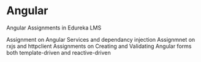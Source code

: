 # Angular
Angular Assignments in Edureka LMS

Assignment on Angular Services and dependancy injection
Assignmnet on rxjs and httpclient
Assignments on Creating and Validating Angular forms both template-driven and reactive-driven

